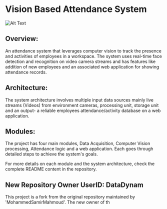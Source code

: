 # Vision Based Attendance System

![Alt Text](https://www.olloltd.com/images/2020/02/sssss.gif)
## Overview:
An attendance system that leverages computer vision to track the presence and activities of employees in a workspace. The system uses real-time face detection and recognition on video camera streams and has features like addition of new employees and an associated web application for showing attendance records.
## Architecture:
The system architecture involves multiple input data sources mainly live streams (Videos) from environment cameras, processing unit, storage unit and an output- a reliable employees attendance/activity database on a web application.
## Modules:
The project has four main modules, Data Acquisition, Computer Vision processing, Attendance logic and a web application. Each goes through detailed steps to achieve the system's goals.

For more details on each module and the system architecture, check the complete README content in the repository.

## New Repository Owner UserID: DataDynam

This project is a fork from the original repository maintained by 'MohammedSamirMahmoud'. The new owner of th